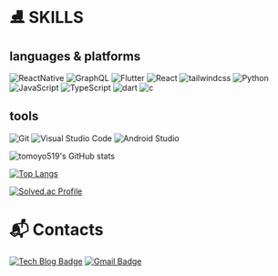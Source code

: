 

# ⛸️ SKILLS
## languages & platforms
![ReactNative](https://img.shields.io/badge/React_Native-20232A?style=for-the-badge&logo=react&logoColor=61DAFB)
![GraphQL](https://img.shields.io/badge/GraphQl-E10098?style=for-the-badge&logo=graphql&logoColor=white)
![Flutter](https://img.shields.io/badge/Flutter-02569B.svg?&style=for-the-badge&logo=Flutter&logoColor=white)
![React](https://img.shields.io/badge/React-61DAFB.svg?&style=for-the-badge&logo=React&logoColor=white)
![tailwindcss](https://img.shields.io/badge/tailwindcss-06B6D4.svg?&style=for-the-badge&logo=tailwindcss&logoColor=white)
![Python](https://img.shields.io/badge/Python-3776AB.svg?&style=for-the-badge&logo=Python&logoColor=white)
![JavaScript](https://img.shields.io/badge/JavaScript-F7DF1E.svg?&style=for-the-badge&logo=JavaScript&logoColor=white)
![TypeScript](https://img.shields.io/badge/TypeScript-3178C6.svg?&style=for-the-badge&logo=TypeScript&logoColor=white)
![dart](https://img.shields.io/badge/dart-0175C2.svg?&style=for-the-badge&logo=dart&logoColor=white)
![c](https://img.shields.io/badge/c-A8B9CC.svg?&style=for-the-badge&logo=c&logoColor=white)

## tools
![Git](https://img.shields.io/badge/Git-F05032.svg?&style=for-the-badge&logo=Git&logoColor=white)
![Visual Studio Code](https://img.shields.io/badge/Visual%20Studio%20Code-007ACC.svg?&style=for-the-badge&logo=Visual%20Studio%20Code&logoColor=white)
![Android Studio](https://img.shields.io/badge/Android%20Studio-3DDC84.svg?&style=for-the-badge&logo=Android%20Studio&logoColor=white)

![tomoyo519's GitHub stats](https://github-readme-stats.vercel.app/api?username=tomoyo519&show_icons=true&theme=dark)

[![Top Langs](https://github-readme-stats.vercel.app/api/top-langs/?username=tomoyo519&layout=compact)](https://github.com/tomoyo519/github-readme-stats)

[![Solved.ac Profile](http://mazassumnida.wtf/api/v2/generate_badge?boj=i2sign)](https://solved.ac/i2sign/)

# :mailbox_with_mail: Contacts
[![Tech Blog Badge](http://img.shields.io/badge/-Tech%20blog-black?style=flat-square&logo=github&link=https://tomoyo519.github.io/)](https://tomoyo519.github.io/)
[![Gmail Badge](https://img.shields.io/badge/Gmail-d14836?style=flat-square&logo=Gmail&logoColor=white&link=mailto:vanessa.cheong1@gmail.com)](mailto:vanessa.cheong1@gmail.com)

<!--

**tomoyo519/tomoyo519** is a ✨ _special_ ✨ repository because its `README.md` (this file) appears on your GitHub profile.

Here are some ideas to get you started:

- 🔭 I’m currently working on ...
- 🌱 I’m currently learning ...
- 👯 I’m looking to collaborate on ...
- 🤔 I’m looking for help with ...
- 💬 Ask me about ...
- 📫 How to reach me: ...
- 😄 Pronouns: ...
- ⚡ Fun fact: ...
-->
